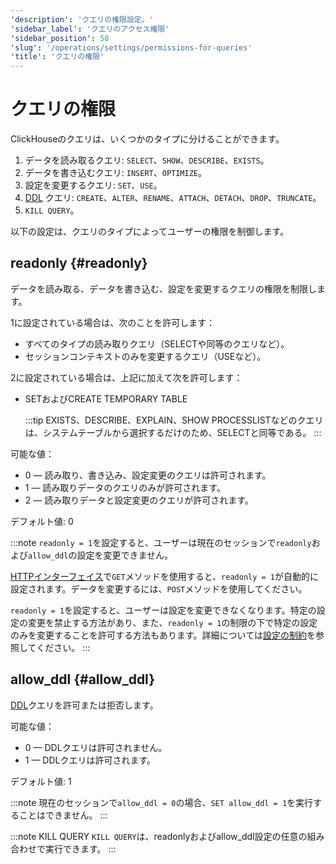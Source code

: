 ```yaml
---
'description': 'クエリの権限設定。'
'sidebar_label': 'クエリのアクセス権限'
'sidebar_position': 58
'slug': '/operations/settings/permissions-for-queries'
'title': 'クエリの権限'
---
```





# クエリの権限

ClickHouseのクエリは、いくつかのタイプに分けることができます。

1.  データを読み取るクエリ: `SELECT`、`SHOW`、`DESCRIBE`、`EXISTS`。
2.  データを書き込むクエリ: `INSERT`、`OPTIMIZE`。
3.  設定を変更するクエリ: `SET`、`USE`。
4.  [DDL](https://en.wikipedia.org/wiki/Data_definition_language) クエリ: `CREATE`、`ALTER`、`RENAME`、`ATTACH`、`DETACH`、`DROP`、`TRUNCATE`。
5.  `KILL QUERY`。

以下の設定は、クエリのタイプによってユーザーの権限を制御します。

## readonly {#readonly}
データを読み取る、データを書き込む、設定を変更するクエリの権限を制限します。

1に設定されている場合は、次のことを許可します：

- すべてのタイプの読み取りクエリ（SELECTや同等のクエリなど）。
- セッションコンテキストのみを変更するクエリ（USEなど）。

2に設定されている場合は、上記に加えて次を許可します：
- SETおよびCREATE TEMPORARY TABLE

  :::tip
  EXISTS、DESCRIBE、EXPLAIN、SHOW PROCESSLISTなどのクエリは、システムテーブルから選択するだけのため、SELECTと同等である。
  :::

可能な値：

- 0 — 読み取り、書き込み、設定変更のクエリは許可されます。
- 1 — 読み取りデータのクエリのみが許可されます。
- 2 — 読み取りデータと設定変更のクエリが許可されます。

デフォルト値: 0

:::note
`readonly = 1`を設定すると、ユーザーは現在のセッションで`readonly`および`allow_ddl`の設定を変更できません。

[HTTPインターフェイス](../../interfaces/http.md)で`GET`メソッドを使用すると、`readonly = 1`が自動的に設定されます。データを変更するには、`POST`メソッドを使用してください。

`readonly = 1`を設定すると、ユーザーは設定を変更できなくなります。特定の設定の変更を禁止する方法があり、また、`readonly = 1`の制限の下で特定の設定のみを変更することを許可する方法もあります。詳細については[設定の制約](../../operations/settings/constraints-on-settings.md)を参照してください。
:::


## allow_ddl {#allow_ddl}

[DDL](https://en.wikipedia.org/wiki/Data_definition_language)クエリを許可または拒否します。

可能な値：

- 0 — DDLクエリは許可されません。
- 1 — DDLクエリは許可されます。

デフォルト値: 1

:::note
現在のセッションで`allow_ddl = 0`の場合、`SET allow_ddl = 1`を実行することはできません。
:::


:::note KILL QUERY
`KILL QUERY`は、readonlyおよびallow_ddl設定の任意の組み合わせで実行できます。
:::
